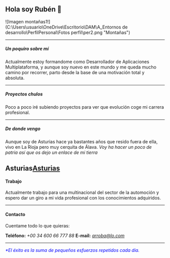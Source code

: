 <style>
    body {
        blackground-color:rgb(13, 244, 121);
    }
    </style>

## Hola soy Rubén 👋
![Imagen montañas1!](C:\Users\usuario\OneDrive\Escritorio\DAM\A_Entornos de desarrollo\PerfilPersonal\Fotos perfil\per2.png "Montañas")

---

##### Un poquiro sobre mí
Actualmente estoy formandome como Desarrollador de Aplicaciones Multiplataforma, y aunque soy nuevo en este mundo y me queda mucho camino por recorrer, parto desde la base de una motivación total y absoluta.

---

##### Proyectos chulos
Poco a poco iré subiendo proyectos para ver que evolución coge mi carrera profesional.

---

##### De donde vengo 
Aunque soy de Asturias hace ya bastantes años que resido fuera de ella, vivo en La Rioja pero muy cerquita de Álava.
*Voy ha hacer un poco de patria así que os dejo un enlace de mi tierra*

Asturias[Asturias](https://www.turismoasturias.es/)
---

#### Trabajo

Actualmente trabajo para una multinacional del sector de la automoción y espero dar un giro a mi vida profesional con los conocimientos adquiridos.

----

#### Contacto

Cuentame todo lo que quieras:

**Teléfono:** *+00 34 600 66 777 88*
**E-mail:** *arroba@lo.com*

---

<font color="blue"><i>*El éxito es la suma de pequeños esfuerzos repetidos cada dia.</i></font>






<!--
**RubenLopezB-Ast/RubenLopezB-Ast** is a ✨ _special_ ✨ repository because its `README.md` (this file) appears on your GitHub profile.

Here are some ideas to get you started:

- 🔭 I’m currently working on ...
- 🌱 I’m currently learning ...
- 👯 I’m looking to collaborate on ...
- 🤔 I’m looking for help with ...
- 💬 Ask me about ...
- 📫 How to reach me: ...
- 😄 Pronouns: ...
- ⚡ Fun fact: ...
-->
